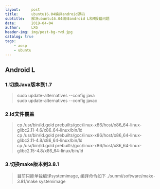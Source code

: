 ```yaml
---
layout:     post
title:      ubuntu16.04编译android源码
subtitle:   解决ubuntu16.04编译android L和M报错问题
date:       2019-04-04
author:     LXG
header-img: img/post-bg-rwd.jpg
catalog: true
tags:
    - aosp
    - ubuntu
---
```


## Android L

### 1.切换Java版本到1.7

 >sudo update-alternatives --config java<br/>
  sudo update-alternatives --config javac

### 2.ld文件覆盖

 >cp /usr/bin/ld.gold prebuilts/gcc/linux-x86/host/x86_64-linux-glibc2.11-4.6/x86_64-linux/bin/ld<br/>
 >cp /usr/bin/ld.gold prebuilts/gcc/linux-x86/host/x86_64-linux-glibc2.11-4.8/x86_64-linux/bin/ld<br/>
 >cp /usr/bin/ld.gold prebuilts/gcc/linux-x86/host/x86_64-linux-glibc2.15-4.8/x86_64-linux/bin/ld

### 3.切换make版本到3.8.1

 >目前只能单独编译systemimage, 编译命令如下
 >./sunmi/software/make-3.81/make systemimage


